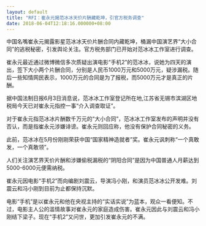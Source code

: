 ```yaml
---
layout: default
title: "RFI：崔永元揭范冰冰天价片酬藏乾坤，引官方税务调查"
date: 2018-06-04T12:18:16.000000+08:00
---
```


中国名嘴崔永元揭露影星范冰冰天价片酬合同内藏乾坤，桶漏中国演艺界“大小合同”的逃税秘密，引发舆论关注。官方税务部门已开始对范冰冰工作室进行调查。

崔永元最近通过微博微信多次质疑出演电影“手机2”的范冰冰，说她为四天的演出，签下大小两个片酬合同，分别是人民币1000万元和5000万元，疑涉漏税。随后一些知情网民表示，1000万元的合同是为了报税，而5000万元才是真正的片酬。

据中国法制日报6月3日消息说，范冰冰工作室登记所在地,江苏省无锡市滨湖区地税局今天已对崔永元指控一事“介入调查取证”。

对于崔永元指范冰冰片酬数千万元的“大小合同”，范冰冰工作室发布的声明并没有否认，而是指崔永元涉嫌诽谤。崔永元则回应称，他没有保护合同秘密的义务。

此前，范冰冰在5月份刚刚荣获中国“国家精神造就者”奖。崔永元讽刺称“一个真敢发，一个真敢领”。

人们关注演艺界天价片酬和涉嫌偷税漏税的“阴阳合同”是因为中国普通人月薪达到5000-6000元便需纳税。

崔永元因电影“手机2”而向编剧刘震云，导演冯小刚，和演员范冰冰公开发难。刘震云和冯小刚到目前为止都保持沉默。

电影“手机”是以崔永元和他在央视主持的“实话实说”为蓝本，观众一看便知。不过，电影主人公的滥情故事对崔永元的家庭造成伤害。崔永元因此与刘震云和冯小刚结下梁子。现在“手机2”又问世，更加引发崔永元的不满。


